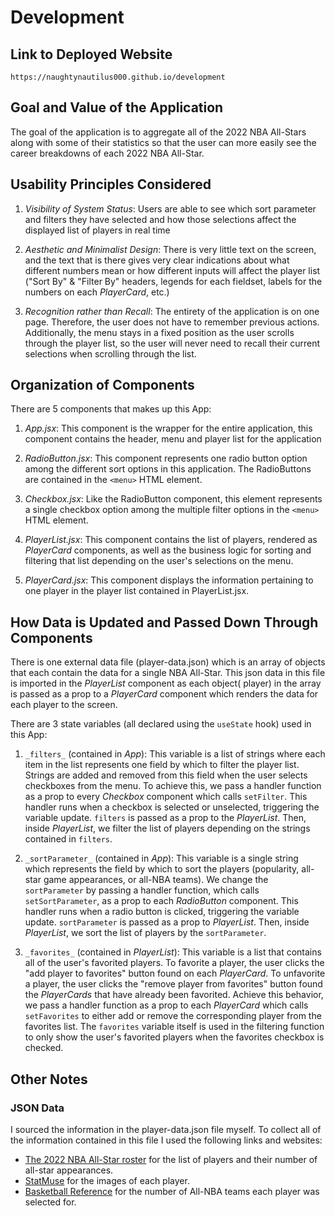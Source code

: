 # Development

## Link to Deployed Website

`https://naughtynautilus000.github.io/development`

## Goal and Value of the Application

The goal of the application is to aggregate all of the 2022 NBA All-Stars along
with some of their statistics so that the user can more easily see the career
breakdowns of each 2022 NBA All-Star.

## Usability Principles Considered

1. _Visibility of System Status_: Users are able to see which sort parameter and filters they have
   selected and how those selections affect the displayed list of players in real time

2. _Aesthetic and Minimalist Design_: There is very little text on the screen, and the text that
   is there gives very clear indications about what different numbers mean or how different inputs
   will affect the player list ("Sort By" & "Filter By" headers, legends for each fieldset, labels
   for the numbers on each _PlayerCard_, etc.)

3. _Recognition rather than Recall_: The entirety of the application is on one page. Therefore, the
   user does not have to remember previous actions. Additionally, the menu stays in a fixed position
   as the user scrolls through the player list, so the user will never need to recall their current
   selections when scrolling through the list.

## Organization of Components

There are 5 components that makes up this App:

1. _App.jsx_: This component is the wrapper for the entire application, this component contains the
   header, menu and player list for the application

2. _RadioButton.jsx_: This component represents one radio button option among the different sort
   options in this application. The RadioButtons are contained in the `<menu>` HTML element.

3. _Checkbox.jsx_: Like the RadioButton component, this element represents a single checkbox option
   among the multiple filter options in the `<menu>` HTML element.

4. _PlayerList.jsx_: This component contains the list of players, rendered as _PlayerCard_
   components, as well as the business logic for sorting and filtering that list depending on the
   user's selections on the menu.

5. _PlayerCard.jsx_: This component displays the information pertaining to one player in the player
   list contained in PlayerList.jsx.

## How Data is Updated and Passed Down Through Components

There is one external data file (player-data.json) which is an array of objects that each contain
the data for a single NBA All-Star. This json data in this file is imported in the _PlayerList_
component as each object( player) in the array is passed as a prop to a _PlayerCard_ component which
renders the data for each player to the screen.

There are 3 state variables (all declared using the `useState` hook) used in this App:

1. `_filters_` (contained in _App_): This variable is a list of strings where each item in the
   list represents one field by which to filter the player list. Strings are added and removed from
   this field when the user selects checkboxes from the menu. To achieve this, we pass a handler
   function as a prop to every _Checkbox_ component which calls `setFilter`. This handler runs when
   a checkbox is selected or unselected, triggering the variable update. `filters` is passed as a
   prop to the _PlayerList_. Then, inside _PlayerList_, we filter the list of players depending on
   the strings contained in `filters`.

2. `_sortParameter_` (contained in _App_): This variable is a single string which represents the
   field by which to sort the players (popularity, all-star game appearances, or all-NBA teams). We
   change the `sortParameter` by passing a handler function, which calls `setSortParameter`, as a
   prop to each _RadioButton_ component. This handler runs when a radio button is clicked,
   triggering the variable update. `sortParameter` is passed as a prop to _PlayerList_. Then,
   inside _PlayerList_, we sort the list of players by the `sortParameter`.

3. `_favorites_` (contained in _PlayerList_): This variable is a list that contains all of the user's
   favorited players. To favorite a player, the user clicks the "add player to favorites" button
   found on each _PlayerCard_. To unfavorite a player, the user clicks the "remove player from
   favorites" button found the _PlayerCards_ that have already been favorited. Achieve this
   behavior, we pass a handler function as a prop to each _PlayerCard_ which calls `setFavorites` to
   either add or remove the corresponding player from the favorites list. The `favorites` variable
   itself is used in the filtering function to only show the user's favorited players when the
   favorites checkbox is checked.
   
## Other Notes

### JSON Data

I sourced the information in the player-data.json file myself. To collect all of the information
contained in this file I used the following links and websites:

- [The 2022 NBA All-Star roster](https://www.nba.com/allstar/2022/all-star-roster) for the list
  of players and their number of all-star appearances.
- [StatMuse](https://www.statmuse.com/) for the images of each player.
- [Basketball Reference](https://www.basketball-reference.com/) for the number of All-NBA teams
  each player was selected for.

